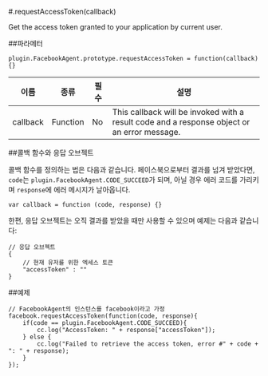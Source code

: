 #.requestAccessToken(callback)

Get the access token granted to your application by current user.

##파라메터

```자바스크립트
plugin.FacebookAgent.prototype.requestAccessToken = function(callback){}
```

|이름|종류|필수|설명|
|---|---|---|---|
|callback|Function|No|This callback will be invoked with a result code and a response object or an error message.|

##콜백 함수와 응답 오브젝트

콜백 함수를 정의하는 법은 다음과 같습니다. 페이스북으로부터 결과를 넘겨 받았다면, `code`는 `plugin.FacebookAgent.CODE_SUCCEED`가 되며, 아닐 경우 에러 코드를 가리키며 `response`에 에러 메시지가 날아옵니다.

```자바스크립트
var callback = function (code, response) {}
```

한편, 응답 오브젝트는 오직 결과를 받았을 때만 사용할 수 있으며 예제는 다음과 같습니다:

```자바스크립트
// 응답 오브젝트 
{
    // 현재 유저를 위한 엑세스 토큰
    "accessToken" : ""
}
```

##예제

```자바스크립트
// FacebookAgent의 인스턴스를 facebook이라고 가정
facebook.requestAccessToken(function(code, response){
    if(code == plugin.FacebookAgent.CODE_SUCCEED){
        cc.log("AccessToken: " + response["accessToken"]);
    } else {
        cc.log("Failed to retrieve the access token, error #" + code + ": " + response);
    }
});
```
